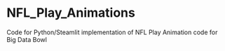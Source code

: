# NFL_Play_Animations
Code for Python/Steamlit implementation of NFL Play Animation code for Big Data Bowl
